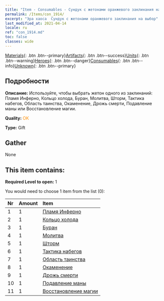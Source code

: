```yaml
---
title: "Item - Consumables - Сундук с жетонами оранжевого заклинания на выбор"
permalink: /Items/con_1914/
excerpt: "Эра хаоса  Сундук с жетонами оранжевого заклинания на выбор"
last_modified_at: 2021-04-14
locale: ru
ref: "con_1914.md"
toc: false
classes: wide
---
```

 [Materials](/ru/Items/){: .btn .btn--primary}[Artifacts](/ru/Items/Artifacts/){: .btn .btn--success}[Units](/ru/Items/Units/){: .btn .btn--warning}[Heroes](/ru/Items/Heroes/){: .btn .btn--danger}[Consumables](/ru/Items/Consumables/){: .btn .btn--info}[Unknown](/ru/Items/Unknown/){: .btn .btn--primary}

## Подробности
 **Описание:** Используйте, чтобы выбрать жетон одного из заклинаний: Пламя Инферно, Кольцо холода, Буран, Молитва, Шторм, Тактика набегов, Область таинства, Окаменение, Дрожь смерти, Подавление маны или Восстановление магии.

 **Quality:** <span style="color: #FF8C00">OK</span>

 **Type:** Gift

## Gather

  None

## This item contains:

 **Required Level to open:** 1

 You would need to choose 1 item from the list (0):

  | Nr | Amount |     Item    |
  |:---|:-------|:------------|
  | 1 | 1 | [Пламя Инферно](/ru/Items/her_406/) | 
  | 2 | 1 | [Кольцо холода](/ru/Items/her_421/) | 
  | 3 | 1 | [Буран](/ru/Items/her_423/) | 
  | 4 | 1 | [Молитва](/ru/Items/her_432/) | 
  | 5 | 1 | [Шторм](/ru/Items/her_445/) | 
  | 6 | 1 | [Тактика набегов](/ru/Items/her_450/) | 
  | 7 | 1 | [Область таинства](/ru/Items/her_470/) | 
  | 8 | 1 | [Окаменение](/ru/Items/her_471/) | 
  | 9 | 1 | [Дрожь смерти](/ru/Items/her_456/) | 
  | 10 | 1 | [Подавление маны](/ru/Items/her_480/) | 
  | 11 | 1 | [Восстановление магии](/ru/Items/her_482/) | 
